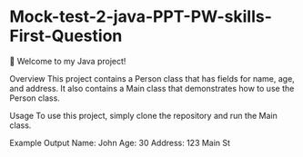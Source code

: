 # Mock-test-2-java-PPT-PW-skills-First-Question
👋 Welcome to my Java project!

Overview
This project contains a Person class that has fields for name, age, and address. It also contains a Main class that demonstrates how to use the Person class.

Usage
To use this project, simply clone the repository and run the Main class.

Example Output
Name: John
Age: 30
Address: 123 Main St
